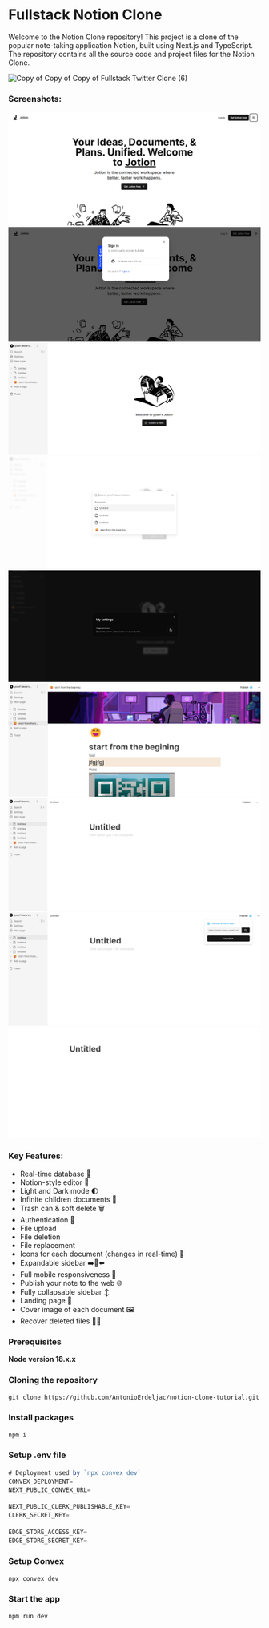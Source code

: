 # Fullstack Notion Clone

Welcome to the Notion Clone repository! This project is a clone of the popular note-taking application Notion, built using Next.js and TypeScript. The repository contains all the source code and project files for the Notion Clone.

![Copy of Copy of Copy of Fullstack Twitter Clone (6)](https://github.com/AntonioErdeljac/notion-clone-tutorial/assets/23248726/66bcfca3-93bf-4aa4-950d-f98c020e1156)

### Screenshots:

![screenshot1](https://github.com/yoseflakew25/notion-clone/blob/main/public/1.png)
![screenshot1](https://github.com/yoseflakew25/notion-clone/blob/main/public/2.png)
![screenshot1](https://github.com/yoseflakew25/notion-clone/blob/main/public/3.png)
![screenshot1](https://github.com/yoseflakew25/notion-clone/blob/main/public/4.png)
![screenshot1](https://github.com/yoseflakew25/notion-clone/blob/main/public/5.png)
![screenshot1](https://github.com/yoseflakew25/notion-clone/blob/main/public/6.png)
![screenshot1](https://github.com/yoseflakew25/notion-clone/blob/main/public/7.png)
![screenshot1](https://github.com/yoseflakew25/notion-clone/blob/main/public/8.png)
![screenshot1](https://github.com/yoseflakew25/notion-clone/blob/main/public/9.png)


### Key Features:

- Real-time database  🔗 
- Notion-style editor 📝 
- Light and Dark mode 🌓
- Infinite children documents 🌲
- Trash can & soft delete 🗑️
- Authentication 🔐 
- File upload
- File deletion
- File replacement
- Icons for each document (changes in real-time) 🌠
- Expandable sidebar ➡️🔀⬅️
- Full mobile responsiveness 📱
- Publish your note to the web 🌐
- Fully collapsable sidebar ↕️
- Landing page 🛬
- Cover image of each document 🖼️
- Recover deleted files 🔄📄

### Prerequisites

**Node version 18.x.x**

### Cloning the repository

```shell
git clone https://github.com/AntonioErdeljac/notion-clone-tutorial.git
```

### Install packages

```shell
npm i
```

### Setup .env file


```js
# Deployment used by `npx convex dev`
CONVEX_DEPLOYMENT=
NEXT_PUBLIC_CONVEX_URL=

NEXT_PUBLIC_CLERK_PUBLISHABLE_KEY=
CLERK_SECRET_KEY=

EDGE_STORE_ACCESS_KEY=
EDGE_STORE_SECRET_KEY=
```

### Setup Convex

```shell
npx convex dev

```

### Start the app

```shell
npm run dev
```
